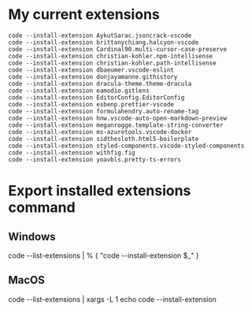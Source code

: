 # My current extensions

```
code --install-extension AykutSarac.jsoncrack-vscode
code --install-extension brittanychiang.halcyon-vscode
code --install-extension Cardinal90.multi-cursor-case-preserve
code --install-extension christian-kohler.npm-intellisense
code --install-extension christian-kohler.path-intellisense
code --install-extension dbaeumer.vscode-eslint
code --install-extension donjayamanne.githistory
code --install-extension dracula-theme.theme-dracula
code --install-extension eamodio.gitlens
code --install-extension EditorConfig.EditorConfig
code --install-extension esbenp.prettier-vscode
code --install-extension formulahendry.auto-rename-tag
code --install-extension hnw.vscode-auto-open-markdown-preview
code --install-extension meganrogge.template-string-converter
code --install-extension ms-azuretools.vscode-docker
code --install-extension sidthesloth.html5-boilerplate
code --install-extension styled-components.vscode-styled-components
code --install-extension withfig.fig
code --install-extension yoavbls.pretty-ts-errors
```

# Export installed extensions command

## Windows
code --list-extensions | % { "code --install-extension $_" }

## MacOS
code --list-extensions | xargs -L 1 echo code --install-extension
